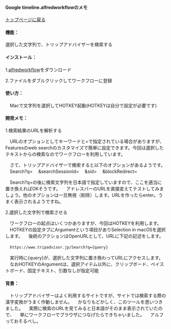 #### Google timeline.alfredworkflowのメモ
[トップページに戻る](https://kitanotamotsu.github.io/tripadvisor)



#### 機能：

  選択した文字列で、トリップアドバイザーを検索する

  

#### インストール：

  1.[alfredworkflow](https://https://github.com/KitanoTamotsu/tripadvisor/releases/download/1.0/TripAdvisor.alfredworkflow.zip)をダウンロード

  2.ファイルをダブルクリックしてワークフローに登録



#### 使い方：

　Macで文字列を選択してHOTKEY起動(HOTKEYは自分で設定が必要です)



#### 開発メモ：

1.検索結果のURLを解析する

　URLのオプションとしてキーワードと=で指定されている場合がありますが、Featuresのweb searchのカスタマイズで簡単に設定できます。今回は選択したテキストからの検索なのでワークフローを利用しています。

　さて、トリップアドバイザーで検索すると以下のオプションがあるようです。
　Search?q=
　&searchSessionId=
　&sid=
　&blockRedirect=　

　Search?q=の後に検索文字列を日本語で指定していますので、ここを適当に置き換えればOKそうです。
　アドレスバーのURLを直接変えてテストしてみましょう。他のオプションは一旦無視（削除）します。URLを作ったらenter。うまく表示されるようですね。



2.選択した文字列で検索させる

　ワークフローの起点はいくつかありますが、今回はHOTKEYを利用します。
　HOTKEYの設定タブにArgumentという項目がありSelection in macOSを選択します。
　後続のアクションはOpenURLとして、URLに下記の記述をします。

　`https://www.tripadvisor.jp/Search?q={query}`

　実行時に{query}が、選択した文字列に置き換わってURLにアクセスします。
　なおHOTKEYのArgumentは、選択アイテム以外に、クリップボード、ペイストボード、固定テキスト、引数なしが指定可能



#### 背景：

　トリップアドバイザーはよく利用するサイトですが、サイトでは検索する際の漢字変換がうまく作動しません。
　かなりもどかしく、このツールを思いつきました。
　実際に検索のURLを見てみると日本語がそのまま表示されていたので、
　単にワークフローでブラウザにつなげたらできちゃいました。
　アルフっておそるべし。

